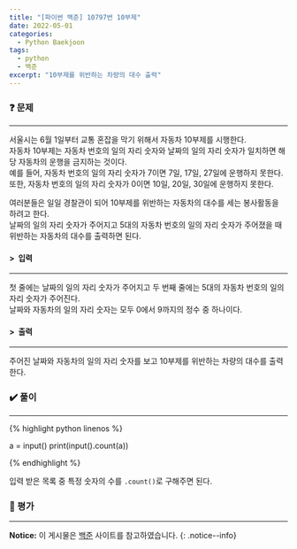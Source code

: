 ```yaml
---
title: "[파이썬 백준] 10797번 10부제"
date: 2022-05-01
categories:
  - Python Baekjoon
tags:
  - python
  - 백준
excerpt: "10부제를 위반하는 차량의 대수 출력"
---
```


### ❓ 문제

---

서울시는 6월 1일부터 교통 혼잡을 막기 위해서 자동차 10부제를 시행한다.<br>
자동차 10부제는 자동차 번호의 일의 자리 숫자와 날짜의 일의 자리 숫자가 일치하면 해당 자동차의 운행을 금지하는 것이다.<br>
예를 들어, 자동차 번호의 일의 자리 숫자가 7이면 7일, 17일, 27일에 운행하지 못한다.<br>
또한, 자동차 번호의 일의 자리 숫자가 0이면 10일, 20일, 30일에 운행하지 못한다.<br>


여러분들은 일일 경찰관이 되어 10부제를 위반하는 자동차의 대수를 세는 봉사활동을 하려고 한다.<br>
날짜의 일의 자리 숫자가 주어지고 5대의 자동차 번호의 일의 자리 숫자가 주어졌을 때 위반하는 자동차의 대수를 출력하면 된다. <br>


#### > &nbsp;입력

---

첫 줄에는 날짜의 일의 자리 숫자가 주어지고 두 번째 줄에는 5대의 자동차 번호의 일의 자리 숫자가 주어진다.<br>
날짜와 자동차의 일의 자리 숫자는 모두 0에서 9까지의 정수 중 하나이다. <br>


#### > &nbsp;출력

---

주어진 날짜와 자동차의 일의 자리 숫자를 보고 10부제를 위반하는 차량의 대수를 출력한다.<br>


### ✔️ 풀이

---

{% highlight python linenos %}

a = input()
print(input().count(a))

{% endhighlight %}

입력 받은 목록 중 특정 숫자의 수를 `.count()`로 구해주면 된다.


### 💬 평가

---



**Notice:** 이 게시물은 [백준](https://www.acmicpc.net/problem/10797) 사이트를 참고하였습니다.
{: .notice--info}

